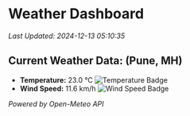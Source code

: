 
# Weather Dashboard

_Last Updated: 2024-12-13 05:10:35_

## Current Weather Data: (Pune, MH)
- **Temperature:** 23.0 °C ![Temperature Badge](https://img.shields.io/badge/Temperature-Medium%20Temp-green)
- **Wind Speed:** 11.6 km/h ![Wind Speed Badge](https://img.shields.io/badge/Wind%20Speed-Low%20Wind-blue)

*Powered by Open-Meteo API*
